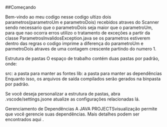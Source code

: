 ##Começando

Bem-vindo ao meu codigo
nesse codigo ultizo dois parametros(parametroUm e parametroDois) recebidos atraves do Scanner
sendo necessario que o parametroDois seja maior que o parametroUm, para que nao ocorra erros utilizo o tratamento de exceções a partir da classe ParametrosInvalidosException.java
se os parametros estiverem dentro das regras o codigo imprime a diferença do parametroUm e parmetroDois atraves de uma contagem crescente partindo do numero 1.

Estrutura de pastas
O espaço de trabalho contém duas pastas por padrão, onde:

src: a pasta para manter as fontes
lib: a pasta para manter as dependências
Enquanto isso, os arquivos de saída compilados serão gerados na binpasta por padrão.

Se você deseja personalizar a estrutura de pastas, abra .vscode/settings.jsone atualize as configurações relacionadas lá.

Gerenciamento de Dependências
A JAVA PROJECTSvisualização permite que você gerencie suas dependências. Mais detalhes podem ser encontrados aqui .
